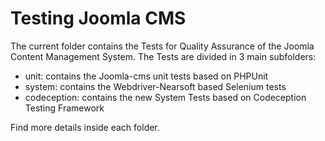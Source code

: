 Testing Joomla CMS
==========

The current folder contains the Tests for Quality Assurance of the Joomla Content Management System. The Tests are divided in 3 main subfolders:

* unit: contains the Joomla-cms unit tests based on PHPUnit
* system: contains the Webdriver-Nearsoft based Selenium tests
* codeception: contains the new System Tests based on Codeception Testing Framework

Find more details inside each folder.
